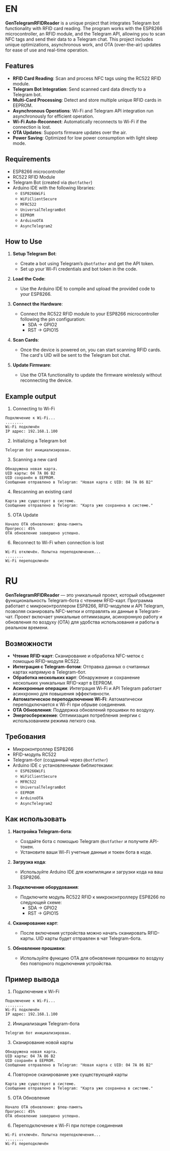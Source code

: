 
# EN
**GenTelegramRFIDReader** is a unique project that integrates Telegram bot functionality with RFID card reading. The program works with the ESP8266 microcontroller, an RFID module, and the Telegram API, allowing you to scan NFC tags and send their data to a Telegram chat. This project includes unique optimizations, asynchronous work, and OTA (over-the-air) updates for ease of use and real-time operation.

## Features
- **RFID Card Reading**: Scan and process NFC tags using the RC522 RFID module.
- **Telegram Bot Integration**: Send scanned card data directly to a Telegram bot.
- **Multi-Card Processing**: Detect and store multiple unique RFID cards in EEPROM.
- **Asynchronous Operations**: Wi-Fi and Telegram API integration run asynchronously for efficient operation.
- **Wi-Fi Auto-Reconnect**: Automatically reconnects to Wi-Fi if the connection is lost.
- **OTA Updates**: Supports firmware updates over the air.
- **Power Saving**: Optimized for low power consumption with light sleep mode.

## Requirements
- ESP8266 microcontroller
- RC522 RFID Module
- Telegram Bot (created via `@botfather`)
- Arduino IDE with the following libraries:
  - `ESP8266WiFi`
  - `WiFiClientSecure`
  - `MFRC522`
  - `UniversalTelegramBot`
  - `EEPROM`
  - `ArduinoOTA`
  - `AsyncTelegram2`

## How to Use
1. **Setup Telegram Bot**: 
   - Create a bot using Telegram’s `@botfather` and get the API token.
   - Set up your Wi-Fi credentials and bot token in the code.

2. **Load the Code**:
   - Use the Arduino IDE to compile and upload the provided code to your ESP8266.

3. **Connect the Hardware**:
   - Connect the RC522 RFID module to your ESP8266 microcontroller following the pin configuration:
     - SDA -> GPIO2
     - RST -> GPIO15

4. **Scan Cards**:
   - Once the device is powered on, you can start scanning RFID cards. The card's UID will be sent to the Telegram bot chat.

5. **Update Firmware**:
   - Use the OTA functionality to update the firmware wirelessly without reconnecting the device.


## Example output
1. Connecting to Wi-Fi
```
Подключение к Wi-Fi...
........
Wi-Fi подключён
IP адрес: 192.168.1.100
```
2. Initializing a Telegram bot
```
Telegram бот инициализирован.
```
3. Scanning a new card
```
Обнаружена новая карта.
UID карты: 04 7A 86 B2
UID сохранён в EEPROM.
Сообщение отправлено в Telegram: "Новая карта с UID: 04 7A 86 B2"
```
4. Rescanning an existing card
```
Карта уже существует в системе.
Сообщение отправлено в Telegram: "Карта уже сохранена в системе."
```
5. OTA Update
```
Начало OTA обновления: флеш-память
Прогресс: 45%
OTA обновление завершено успешно.
```
6. Reconnect to Wi-Fi when connection is lost
```
Wi-Fi отключён. Попытка переподключения...
........
Wi-Fi переподключён
```


# RU
**GenTelegramRFIDReader** — это уникальный проект, который объединяет функциональность Telegram-бота с чтением RFID-карт. Программа работает с микроконтроллером ESP8266, RFID-модулем и API Telegram, позволяя сканировать NFC-метки и отправлять их данные в Telegram-чат. Проект включает уникальные оптимизации, асинхронную работу и обновления по воздуху (OTA) для удобства использования и работы в реальном времени.

## Возможности
- **Чтение RFID-карт**: Сканирование и обработка NFC-меток с помощью RFID-модуля RC522.
- **Интеграция с Telegram-ботом**: Отправка данных о считанных картах напрямую в Telegram-бот.
- **Обработка нескольких карт**: Обнаружение и сохранение нескольких уникальных RFID-карт в EEPROM.
- **Асинхронные операции**: Интеграция Wi-Fi и API Telegram работает асинхронно для повышения эффективности.
- **Автоматическое переподключение Wi-Fi**: Автоматически переподключается к Wi-Fi при обрыве соединения.
- **OTA Обновления**: Поддержка обновлений прошивки по воздуху.
- **Энергосбережение**: Оптимизация потребления энергии с использованием режима легкого сна.

## Требования
- Микроконтроллер ESP8266
- RFID-модуль RC522
- Telegram-бот (созданный через `@botfather`)
- Arduino IDE с установленными библиотеками:
  - `ESP8266WiFi`
  - `WiFiClientSecure`
  - `MFRC522`
  - `UniversalTelegramBot`
  - `EEPROM`
  - `ArduinoOTA`
  - `AsyncTelegram2`

## Как использовать
1. **Настройка Telegram-бота**:
   - Создайте бота с помощью Telegram `@botfather` и получите API-токен.
   - Установите ваши Wi-Fi учетные данные и токен бота в коде.

2. **Загрузка кода**:
   - Используйте Arduino IDE для компиляции и загрузки кода на ваш ESP8266.

3. **Подключение оборудования**:
   - Подключите модуль RC522 RFID к микроконтроллеру ESP8266 по следующей схеме:
     - SDA -> GPIO2
     - RST -> GPIO15

4. **Сканирование карт**:
   - После включения устройства можно начать сканировать RFID-карты. UID карты будет отправлен в чат Telegram-бота.

5. **Обновление прошивки**:
   - Используйте функцию OTA для обновления прошивки по воздуху без повторного подключения устройства.


## Пример вывода
1. Подключение к Wi-Fi
```
Подключение к Wi-Fi...
........
Wi-Fi подключён
IP адрес: 192.168.1.100
```
2. Инициализация Telegram-бота
```
Telegram бот инициализирован.
```
3. Сканирование новой карты
```
Обнаружена новая карта.
UID карты: 04 7A 86 B2
UID сохранён в EEPROM.
Сообщение отправлено в Telegram: "Новая карта с UID: 04 7A 86 B2"
```
4. Повторное сканирование уже существующей карты
```
Карта уже существует в системе.
Сообщение отправлено в Telegram: "Карта уже сохранена в системе."
```
5. OTA Обновление
```
Начало OTA обновления: флеш-память
Прогресс: 45%
OTA обновление завершено успешно.
```
6. Переподключение к Wi-Fi при потере соединения
```
Wi-Fi отключён. Попытка переподключения...
........
Wi-Fi переподключён
```
